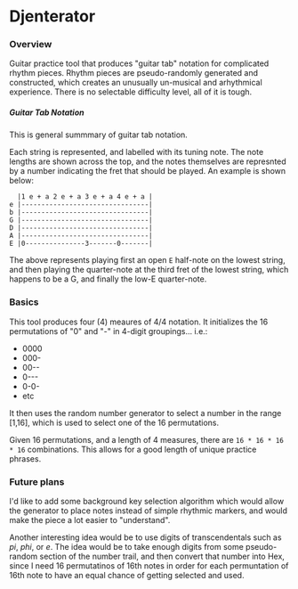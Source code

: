 # Djenterator

### Overview
Guitar practice tool that produces "guitar tab" notation for complicated rhythm pieces. Rhythm pieces are pseudo-randomly generated and constructed, which creates an unusually un-musical and arhythmical experience. There is no selectable difficulty level, all of it is tough.

##### Guitar Tab Notation
This is general summmary of guitar tab notation.

Each string is represented, and labelled with its tuning note. The note lengths are shown across the top, and the notes themselves are represnted by a number indicating the fret that should be played. An example is shown below:

```
  |1 e + a 2 e + a 3 e + a 4 e + a |
e |--------------------------------|
b |--------------------------------|
G |--------------------------------|
D |--------------------------------|
A |--------------------------------|
E |0---------------3-------0-------|
```
The above represents playing first an open `E` half-note on the lowest string, and then playing the quarter-note at the third fret of the lowest string, which happens to be a G, and finally the low-E quarter-note.

### Basics
This tool produces four (4) meaures of 4/4 notation. It initializes the 16 permutations of "0" and "-" in 4-digit groupings... i.e.:
- 0000
- 000-
- 00--
- 0---
- 0-0-  
- etc

It then uses the random number generator to select a number in the range [1,16], which is used to select one of the 16 permutations. 

Given 16 permutations, and a length of 4 measures, there are `16 * 16 * 16 * 16` combinations. This allows for a good length of unique practice phrases.

### Future plans
I'd like to add some background key selection algorithm which would allow the generator to place notes instead of simple rhythmic markers, and would make the piece a lot easier to "understand". 

Another interesting idea would be to use digits of transcendentals such as *pi*, *phi*, or *e*. The idea would be to take enough digits from some pseudo-random section of the number trail, and then convert that number into Hex, since I need 16 permutatinos of 16th notes in order for each permuntation of 16th note to have an equal chance of getting selected and used.
